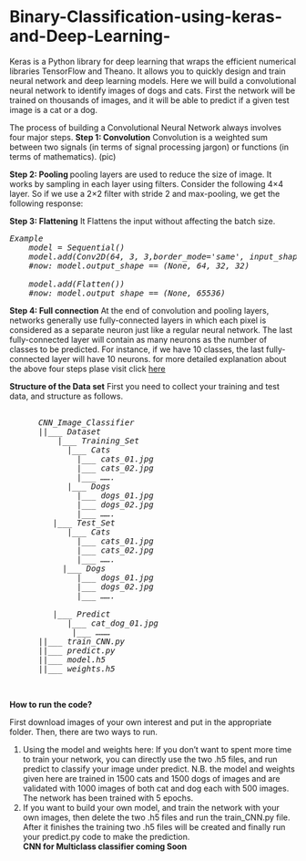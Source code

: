 # Binary-Classification-using-keras-and-Deep-Learning-

<p>
Keras is a Python library for deep learning that wraps the efficient numerical libraries TensorFlow and Theano. It allows you to
quickly design and train neural network and deep learning models. Here we will build a convolutional neural network to identify
images of dogs and cats. First the network will be trained on thousands of images, and it will be able to predict if a given test
image is a cat or a dog.
  </p>

The process of building a Convolutional Neural Network always involves four major steps. 
<b>Step 1: 	Convolution</b>
Convolution is a weighted sum between two signals (in terms of signal processing jargon) or functions (in terms of mathematics). 
(pic)

<b>Step 2: 	Pooling </b>
pooling layers are used to reduce the size of image. It works by sampling in each layer using filters. 
Consider the following 4×4 layer. So if we use a 2×2 filter with stride 2 and max-pooling, 
we get the following response:

<b>Step 3: 	Flattening</b>
It Flattens the input without affecting the batch size.
<pre><i>Example
    model = Sequential()
    model.add(Conv2D(64, 3, 3,border_mode='same', input_shape=(3, 32, 32)))
    #now: model.output_shape == (None, 64, 32, 32)

    model.add(Flatten())
    #now: model.output_shape == (None, 65536)
</i></pre>

<b>Step 4: 	Full connection</b>
At the end of convolution and pooling layers, networks generally use fully-connected layers in which each pixel is
considered as a separate neuron just like a regular neural network. The last fully-connected layer will 
contain as many neurons as the number of classes to be predicted. For instance, if we have 10 classes, 
the last fully-connected layer will have 10 neurons.
for more detailed explanation about the above four steps plase visit click <a href = "https://www.analyticsvidhya.com/blog/2016/04/deep-learning-computer-vision-introduction-convolution-neural-networks/">here</a>

 <b>Structure of the Data set</b>
 First you need to collect your training and test data, and structure as follows. 
 
 <pre><i>
      CNN_Image_Classifier
      ||___ Dataset
          |___ Training_Set
            |___ Cats
              |___ cats_01.jpg
              |___ cats_02.jpg
              |___ ……. 
            |___ Dogs
              |___ dogs_01.jpg
              |___ dogs_02.jpg
              |___ ……. 
         |___ Test_Set
            |___ Cats
              |___ cats_01.jpg
              |___ cats_02.jpg
              |___ ……. 
           |___ Dogs
              |___ dogs_01.jpg
              |___ dogs_02.jpg
              |___ ……. 

         |___ Predict
            |___ cat_dog_01.jpg
             |___ ………
      ||___ train_CNN.py
      ||___ predict.py
      ||___ model.h5
      ||___ weights.h5

 </i></pre>

<b>How to run the code?</b>
<p>First download images of your own interest and put in the appropriate folder. Then, there are two ways to run.</p>
<ol>
  <li>Using the model and weights here: If you don’t want to spent more time to train your network, you can directly use the two .h5 files, and run predict to classify your image under predict. N.B. the model and weights given here are trained in 1500 cats and 1500 dogs of images and are validated with 1000 images of both cat and dog each with 500 images. The network has been trained with 5 epochs.</li>
  <li>
   If you want to build your own model, and train the network with your own images, then delete the two .h5 files and run the train_CNN.py file.  After it finishes the training two .h5 files will be created and finally run your predict.py code to make the prediction. 
  </li>
  <b>CNN for Multiclass classifier coming Soon </b>
